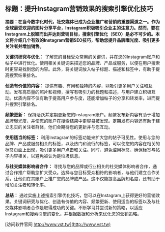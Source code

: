 ## **标题：提升Instagram营销效果的搜索引擎优化技巧**

**摘要：在当今数字化时代，社交媒体已成为企业推广和营销的重要渠道之一。作为全球最受欢迎的图片分享平台，Instagram积极吸引企业主的注意力。然而，要在Instagram上脱颖而出并达到营销目标，搜索引擎优化（SEO）是必不可少的。本文将介绍几个有效的Instagram营销SEO技巧，帮助您提升品牌曝光度、吸引更多关注者并增加销售。**

**关键词研究与优化：**
了解您的目标受众常用的关键词，并在您的Instagram账户和帖子中进行优化。使用相关关键词来描述您的品牌、产品或服务，以便在用户搜索时更容易找到您的内容。此外，将关键词放入帖子标题、描述和标签中，有助于提高搜索结果排名。

**创造有价值的内容：**
提供有趣、有用和独特的内容，以吸引更多用户关注和互动。发布高质量的照片和视频，撰写有吸引力的标题和描述，与用户建立积极互动。优质内容不仅有助于提高用户参与度，还能增加帖子的分享和转发率，进而提升搜索引擎排名。

**频繁更新：**
保持活跃并定期更新您的Instagram账户。频繁发布新内容有助于增加品牌曝光度，并使您的账户在搜索结果中更容易被发现。定期发布内容还有助于建立忠实的关注者群体，他们会期待您的更新并与您互动。

**使用适当的标签：**
利用Instagram的标签功能来扩大您的帖子可见性。使用与您的品牌、产品或服务相关的标签，以及热门和流行的标签，可以使您的内容在相关的标签页面上出现，吸引更多用户点击和关注。同时，避免滥用标签，确保标签与帖子内容相关，以避免被认为是垃圾信息。

**与社交媒体影响者合作：**
寻找与您的品牌或行业相关的社交媒体影响者合作，通过合作推广帮助您扩大受众。选择与您目标受众相符的影响者，与他们建立合作关系，让他们在其账户上推广您的品牌或产品。这不仅能提高品牌知名度，还有助于增加关注者和转化率。

**总结：**
通过实施上述搜索引擎优化技巧，您可以在Instagram上获得更好的营销效果。关键词研究与优化、创造有价值的内容、频繁更新、使用适当的标签以及与社交媒体影响者合作是取得成功的关键。不断学习并尝试新的策略，以适应Instagram和搜索引擎的变化，并根据数据和分析来优化您的营销策略。


[访问软件官网 http://www.vst.tw](http://www.vst.tw)
